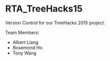 # RTA_TreeHacks15
Version Control for our TreeHacks 2015 project.

Team Members:
- Albert Liang
- Rosemond Ho
- Tony Wang


